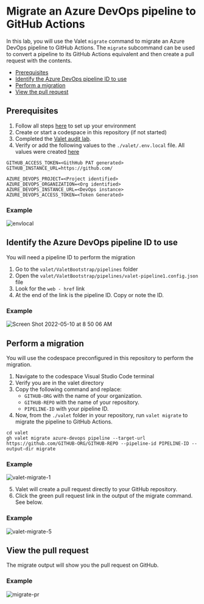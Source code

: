 # Migrate an Azure DevOps pipeline to GitHub Actions 
In this lab, you will use the Valet `migrate` command to migrate an Azure DevOps pipeline to GitHub Actions. The `migrate` subcommand can be used to convert a pipeline to its GitHub Actions equivalent and then create a pull request with the contents.

- [Prerequisites](#prerequisites)
- [Identify the Azure DevOps pipeline ID to use](#identify-the-azure-devops-pipeline-id-to-use)
- [Perform a migration](#perform-a-migration)
- [View the pull request](#view-the-pull-request)

## Prerequisites

1. Follow all steps [here](/labs/azure_devops#readme) to set up your environment
2. Create or start a codespace in this repository (if not started)
3. Completed the [Valet audit lab](valet-audit-lab.md).
4. Verify or add the following values to the `./valet/.env.local` file. All values were created [here](/labs/azure_devops#readme)
```
GITHUB_ACCESS_TOKEN=<GithHub PAT generated>
GITHUB_INSTANCE_URL=https://github.com/

AZURE_DEVOPS_PROJECT=<Project identified>
AZURE_DEVOPS_ORGANIZATION=<Org identified>
AZURE_DEVOPS_INSTANCE_URL=<DevOps instance>
AZURE_DEVOPS_ACCESS_TOKEN=<Token Generated>
```
### Example ###

![envlocal](https://user-images.githubusercontent.com/26442605/169069638-0bfa8f89-eaa9-423b-b2b7-447248e63e2b.png)

## Identify the Azure DevOps pipeline ID to use
You will need a pipeline ID to perform the migration
1. Go to the `valet/ValetBootstrap/pipelines` folder
2. Open the `valet/ValetBootstrap/pipelines/valet-pipeline1.config.json` file
3. Look for the `web - href` link
4. At the end of the link is the pipeline ID. Copy or note the ID.

### Example
![Screen Shot 2022-05-10 at 8 50 06 AM](https://user-images.githubusercontent.com/26442605/167670536-b46aa383-74bd-4e22-a782-0de5d0ce64a5.png)


## Perform a migration
You will use the codespace preconfigured in this repository to perform the migration.

1. Navigate to the codespace Visual Studio Code terminal 
2. Verify you are in the valet directory
3. Copy the following command and replace:
   - `GITHUB-ORG` with the name of your organization. 
   - `GITHUB-REPO` with the name of your repository. 
   - `PIPELINE-ID` with your pipeline ID.
4. Now, from the `./valet` folder in your repository, run `valet migrate` to migrate the pipeline to GitHub Actions. 
```
cd valet
gh valet migrate azure-devops pipeline --target-url https://github.com/GITHUB-ORG/GITHUB-REPO --pipeline-id PIPELINE-ID --output-dir migrate
```

### Example
![valet-migrate-1](https://user-images.githubusercontent.com/26442605/169617557-289cee54-0116-4d13-8e6f-a9d0508259e1.png)


5. Valet will create a pull request directly to your GitHub repository.
6. Click the green pull request link in the output of the migrate command. See below.

### Example
![valet-migrate-5](https://user-images.githubusercontent.com/26442605/169617699-ce0c0720-8830-46ed-811d-c2fe1ccf06ea.png)


## View the pull request
The migrate output will show you the pull request on GitHub.

### Example
![migrate-pr](https://user-images.githubusercontent.com/26442605/161110724-f39d9cb9-1992-44c5-bea5-da2fcebb074c.png)
